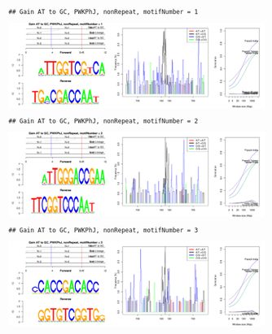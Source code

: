 

```
## Gain AT to GC, PWKPhJ, nonRepeat, motifNumber = 1
```

![plot of chunk motifPValues](figure/motifPValues1.png) 

```
## Gain AT to GC, PWKPhJ, nonRepeat, motifNumber = 2
```

![plot of chunk motifPValues](figure/motifPValues2.png) 

```
## Gain AT to GC, PWKPhJ, nonRepeat, motifNumber = 3
```

![plot of chunk motifPValues](figure/motifPValues3.png) 
  
